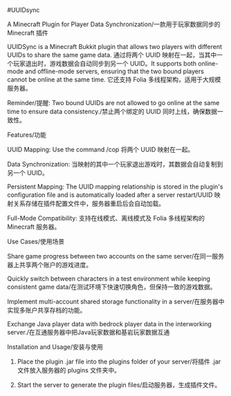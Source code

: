 #UUIDsync

A Minecraft Plugin for Player Data Synchronization/一款用于玩家数据同步的 Minecraft 插件

UUIDSync is a Minecraft Bukkit plugin that allows two players with different UUIDs to share the same game data. 通过将两个 UUID 映射在一起，当其中一个玩家退出时，游戏数据会自动同步到另一个 UUID。It supports both online-mode and offline-mode servers, ensuring that the two bound players cannot be online at the same time. 它还支持 Folia 多线程架构，适用于大规模服务器。

Reminder/提醒: Two bound UUIDs are not allowed to go online at the same time to ensure data consistency./禁止两个绑定的 UUID 同时上线，确保数据一致性。

Features/功能

UUID Mapping: Use the command /cop <UUID1> <UUID2> 将两个 UUID 映射在一起。

Data Synchronization: 当映射的其中一个玩家退出游戏时，其数据会自动复制到另一个 UUID。

Persistent Mapping: The UUID mapping relationship is stored in the plugin's configuration file and is automatically loaded after a server restart/UUID 映射关系存储在插件配置文件中，服务器重启后会自动加载。

Full-Mode Compatibility: 支持在线模式、离线模式及 Folia 多线程架构的 Minecraft 服务器。


Use Cases/使用场景

Share game progress between two accounts on the same server/在同一服务器上共享两个账户的游戏进度。

Quickly switch between characters in a test environment while keeping consistent game data/在测试环境下快速切换角色，但保持一致的游戏数据。

Implement multi-account shared storage functionality in a server/在服务器中实现多账户共享存档的功能。

Exchange Java player data with bedrock player data in the interworking server./在互通服务器中把Java玩家数据和基岩玩家数据互通

Installation and Usage/安装与使用

1. Place the plugin .jar file into the plugins folder of your server/将插件 .jar 文件放入服务器的 plugins 文件夹中。


2. Start the server to generate the plugin files/启动服务器，生成插件文件。



